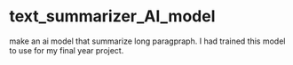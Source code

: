 # text_summarizer_AI_model
make an ai model that summarize long paragpraph. I had trained this model to use for my final year project.
